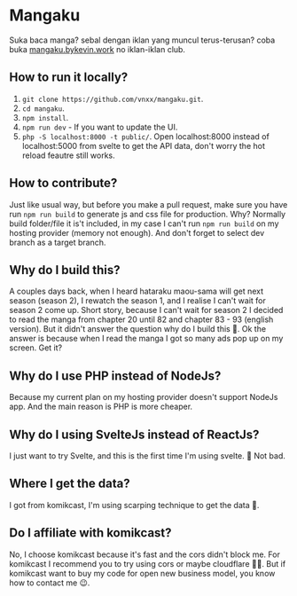 # Mangaku
Suka baca manga? sebal dengan iklan yang muncul terus-terusan? coba buka [mangaku.bykevin.work](https://mangaku.bykevin.work/) no iklan-iklan club.

## How to run it locally?
1. `git clone https://github.com/vnxx/mangaku.git`.
2. `cd mangaku`.
3. `npm install`.
4. `npm run dev` - If you want to update the UI.
5. `php -S localhost:8000 -t public/`. Open localhost:8000 instead of localhost:5000 from svelte to get the API data, don't worry the hot reload feautre still works.

## How to contribute?
Just like usual way, but before you make a pull request, make sure you have run `npm run build` to generate js and css file for production. Why? Normally build folder/file it is't included, in my case I can't run `npm run build` on my hosting provider (memory not enough). And don't forget to select dev branch as a target branch.

## Why do I build this?
A couples days back, when I heard hataraku maou-sama will get next season (season 2), I rewatch the season 1, and I realise I can't wait for season 2 come up. Short story, because I can't wait for season 2 I decided to read the manga from chapter 20 until 82 and chapter 83 - 93 (english version). But it didn't answer the question why do I build this 🤪. Ok the answer is because when I read the manga I got so many ads pop up on my screen. Get it?

## Why do I use PHP instead of NodeJs?
Because my current plan on my hosting provider doesn't support NodeJs app. And the main reason is PHP is more cheaper.

## Why do I using SvelteJs instead of ReactJs?
I just want to try Svelte, and this is the first time I'm using svelte. 🤔 Not bad.

## Where I get the data?
I got from komikcast, I'm using scarping technique to get the data 👀.

## Do I affiliate with komikcast?
No, I choose komikcast because it's fast and the cors didn't block me. For komikcast I recommend you to try using cors or maybe cloudflare 👌🏻. But if komikcast want to buy my code for open new business model, you know how to contact me 😉.
